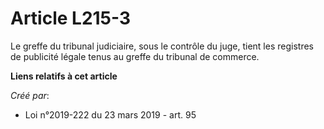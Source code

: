 # Article L215-3

Le greffe du tribunal judiciaire, sous le contrôle du juge, tient les registres de publicité légale tenus au greffe du
tribunal de commerce.

**Liens relatifs à cet article**

_Créé par_:

  - Loi n°2019-222 du 23 mars 2019 - art. 95
